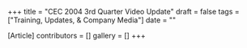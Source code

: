 +++
title = "CEC 2004 3rd Quarter Video Update"
draft = false
tags = ["Training, Updates, & Company Media"]
date = ""

[Article]
contributors = []
gallery = []
+++